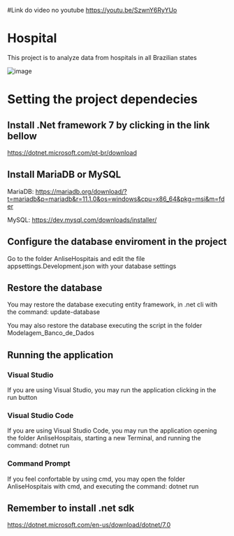 #Link do video no youtube
https://youtu.be/SzwnY6RyYUo

# Hospital
This project is to analyze data from hospitals in all Brazilian states

![image](https://user-images.githubusercontent.com/51061090/236844959-1f5bb422-3c66-468b-85aa-9fd7477e43ce.png)

# Setting the project dependecies

## Install .Net framework 7 by clicking in the link bellow
https://dotnet.microsoft.com/pt-br/download

## Install MariaDB or MySQL
MariaDB: https://mariadb.org/download/?t=mariadb&p=mariadb&r=11.1.0&os=windows&cpu=x86_64&pkg=msi&m=fder

MySQL: https://dev.mysql.com/downloads/installer/

## Configure the database enviroment in the project
Go to the folder AnliseHospitais and edit the file appsettings.Development.json with your database settings

## Restore the database
You may restore the database executing entity framework, in .net cli with the command: update-database

You may also restore the database executing the script in the folder Modelagem_Banco_de_Dados

## Running the application

### Visual Studio
If you are using Visual Studio, you may run the application clicking in the run button

### Visual Studio Code
If you are using Visual Studio Code, you may run the application opening the folder AnliseHospitais, starting a new Terminal, and running the command: dotnet run

### Command Prompt
If you feel confortable by using cmd, you may open the folder AnliseHospitais with cmd, and executing the command: dotnet run

## Remember to install .net sdk
https://dotnet.microsoft.com/en-us/download/dotnet/7.0


